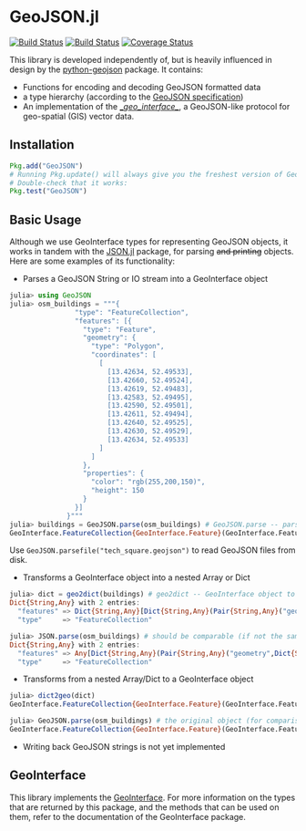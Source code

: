 # GeoJSON.jl

[![Build Status](https://travis-ci.org/JuliaGeo/GeoJSON.jl.svg)](https://travis-ci.org/JuliaGeo/GeoJSON.jl)
[![Build Status](https://ci.appveyor.com/api/projects/status/github/JuliaGeo/GeoJSON.jl?svg=true&branch=master)](https://ci.appveyor.com/project/JuliaGeo/GeoJSON-jl/branch/master)
[![Coverage Status](https://coveralls.io/repos/JuliaGeo/GeoJSON.jl/badge.svg)](https://coveralls.io/r/JuliaGeo/GeoJSON.jl)

This library is developed independently of, but is heavily influenced in design by the [python-geojson](https://github.com/frewsxcv/python-geojson) package. It contains:

- Functions for encoding and decoding GeoJSON formatted data
- a type hierarchy (according to the [GeoJSON specification](http://geojson.org/geojson-spec.html))
- An implementation of the [\__geo_interface\__](https://gist.github.com/sgillies/2217756), a GeoJSON-like protocol for geo-spatial (GIS) vector data.

## Installation
```julia
Pkg.add("GeoJSON")
# Running Pkg.update() will always give you the freshest version of GeoJSON
# Double-check that it works:
Pkg.test("GeoJSON")
```

## Basic Usage
Although we use GeoInterface types for representing GeoJSON objects, it works in tandem with the [JSON.jl](https://github.com/JuliaIO/JSON.jl) package, for parsing ~~and printing~~ objects. Here are some examples of its functionality:

- Parses a GeoJSON String or IO stream into a GeoInterface object
```julia
julia> using GeoJSON
julia> osm_buildings = """{
                "type": "FeatureCollection",
                "features": [{
                  "type": "Feature",
                  "geometry": {
                    "type": "Polygon",
                    "coordinates": [
                      [
                        [13.42634, 52.49533],
                        [13.42660, 52.49524],
                        [13.42619, 52.49483],
                        [13.42583, 52.49495],
                        [13.42590, 52.49501],
                        [13.42611, 52.49494],
                        [13.42640, 52.49525],
                        [13.42630, 52.49529],
                        [13.42634, 52.49533]
                      ]
                    ]
                  },
                  "properties": {
                    "color": "rgb(255,200,150)",
                    "height": 150
                  }
                }]
              }"""
julia> buildings = GeoJSON.parse(osm_buildings) # GeoJSON.parse -- parse a GeoJSON string or stream
GeoInterface.FeatureCollection{GeoInterface.Feature}(GeoInterface.Feature[GeoInterface.Feature(GeoInterface.Polygon(Array{Array{Float64,1},1}[Array{Float64,1}[[13.4263,52.4953],[13.4266,52.4952],[13.4262,52.4948],[13.4258,52.495],[13.4259,52.495],[13.4261,52.4949],[13.4264,52.4952],[13.4263,52.4953],[13.4263,52.4953]]]),Dict{String,Any}(Pair{String,Any}("height",150),Pair{String,Any}("color","rgb(255,200,150)")))],nothing,nothing)
```
Use `GeoJSON.parsefile("tech_square.geojson")` to read GeoJSON files from disk.

- Transforms a GeoInterface object into a nested Array or Dict

```julia
julia> dict = geo2dict(buildings) # geo2dict -- GeoInterface object to Dict/Array-representation
Dict{String,Any} with 2 entries:
  "features" => Dict{String,Any}[Dict{String,Any}(Pair{String,Any}("geometry",Dict{String,Any}(Pair{String,Any}("coordi…
  "type"     => "FeatureCollection"

julia> JSON.parse(osm_buildings) # should be comparable (if not the same)
Dict{String,Any} with 2 entries:
  "features" => Any[Dict{String,Any}(Pair{String,Any}("geometry",Dict{String,Any}(Pair{String,Any}("coordinates",Any[An…
  "type"     => "FeatureCollection"
```

- Transforms from a nested Array/Dict to a GeoInterface object

```julia
julia> dict2geo(dict)
GeoInterface.FeatureCollection{GeoInterface.Feature}(GeoInterface.Feature[GeoInterface.Feature(GeoInterface.Polygon(Array{Array{Float64,1},1}[Array{Float64,1}[[13.4263,52.4953],[13.4266,52.4952],[13.4262,52.4948],[13.4258,52.495],[13.4259,52.495],[13.4261,52.4949],[13.4264,52.4952],[13.4263,52.4953],[13.4263,52.4953]]]),Dict{String,Any}(Pair{String,Any}("height",150),Pair{String,Any}("color","rgb(255,200,150)")))],nothing,nothing)

julia> GeoJSON.parse(osm_buildings) # the original object (for comparison)
GeoInterface.FeatureCollection{GeoInterface.Feature}(GeoInterface.Feature[GeoInterface.Feature(GeoInterface.Polygon(Array{Array{Float64,1},1}[Array{Float64,1}[[13.4263,52.4953],[13.4266,52.4952],[13.4262,52.4948],[13.4258,52.495],[13.4259,52.495],[13.4261,52.4949],[13.4264,52.4952],[13.4263,52.4953],[13.4263,52.4953]]]),Dict{String,Any}(Pair{String,Any}("height",150),Pair{String,Any}("color","rgb(255,200,150)")))],nothing,nothing)
```

- Writing back GeoJSON strings is not yet implemented

## GeoInterface
This library implements the [GeoInterface](https://github.com/JuliaGeo/GeoInterface.jl).
For more information on the types that are returned by this package, and the methods that can be
used on them, refer to the documentation of the GeoInterface package.
